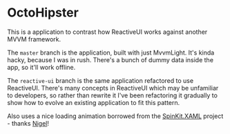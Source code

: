 OctoHipster
===========

This is a application to contrast how ReactiveUI works against another MVVM framework.

The `master` branch is the application, built with just MvvmLight. It's kinda hacky, because I was in rush. 
There's a bunch of dummy data inside the app, so it'll work offline.

The `reactive-ui` branch is the same application refactored to use ReactiveUI. There's many concepts in ReactiveUI 
which may be unfamiliar to developers, so rather than rewrite it I've been refactoring it gradually to show how to 
evolve an existing application to fit this pattern.

Also uses a nice loading animation borrowed from the [SpinKit.XAML](https://github.com/nigel-sampson/spinkit-xaml) project - thanks [Nigel](http://compiledexperience.com/)!
